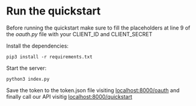 # Run the quickstart

Before running the quickstart make sure to fill the placeholders at line 9 of the _oauth.py_ file with your CLIENT_ID and CLIENT_SECRET

Install the dependencies:
```
pip3 install -r requirements.txt 
```

Start the server:
```
python3 index.py
```

Save the token to the token.json file visiting [localhost:8000/oauth](localhost:8000/oauth) and finally call our API visitig [localhost:8000/quickstart](localhost:8000/quickstart)